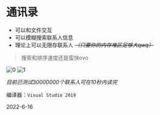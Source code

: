 # 通讯录

* 可以和文件交互
* 可以模糊搜索联系人信息
* 理论上可以无限存联系人 *~~（只要你的内存堆区足够大qwq）~~*

> 搜索和排序速度还是蛮快ovo

![0](https://user-images.githubusercontent.com/54425164/174436057-e6a02ee3-1277-4892-8397-ee10e22c711b.png)
![1](https://user-images.githubusercontent.com/54425164/174436056-3da17fb3-33c4-41bb-9bc2-7683cb149c32.png)

*目前已测试30000000个联系人可在10秒内读完*

编译器：`Visual Studio 2019`

2022-6-16
